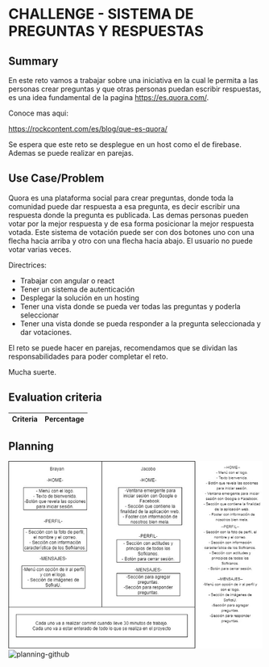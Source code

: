 # CHALLENGE - SISTEMA DE PREGUNTAS Y RESPUESTAS #

## Summary ##

En este reto vamos a trabajar sobre una iniciativa en la cual le permita a las personas crear preguntas y que otras personas puedan escribir respuestas, es una idea fundamental de la pagina https://es.quora.com/.

  


Conoce mas aqui:

https://rockcontent.com/es/blog/que-es-quora/

  


Se espera que este reto se desplegue en un host como el de firebase. Ademas se puede realizar en parejas.

## Use Case/Problem ##

Quora es una plataforma social para crear preguntas, donde toda la comunidad puede dar respuesta a esa pregunta, es decir escribir una respuesta donde la pregunta es publicada. Las demas personas pueden votar por la mejor respuesta y de esa forma posicionar la mejor respuesta votada. Este sistema de votación puede ser con dos botones uno con una flecha hacia arriba y otro con una flecha hacia abajo. El usuario no puede votar varias veces.

  


Directrices:

 *  Trabajar con angular o react
 *  Tener un sistema de autenticación
 *  Desplegar la solución en un hosting
 *  Tener una vista donde se pueda ver todas las preguntas y poderla seleccionar
 *  Tener una vista donde se pueda responder a la pregunta seleccionada y dar votaciones.

  


El reto se puede hacer en parejas, recomendamos que se dividan las responsabilidades para poder completar el reto.

  


Mucha suerte.

## Evaluation criteria ##

| Criteria | Percentage |
| -------- | ---------- |


## Planning ##


![planning-siderales](https://github.com/brayangomez22/SofkaHub/blob/master/frontend/src/assets/img/planning.jpeg)
![planning-github](https://gitlab.sideralis.co/gomezmancobrayanalexander/32ade1c125c24d0d8d36331f4bf5caad/-/blob/master/frontend/src/assets/img/planning.jpeg)
